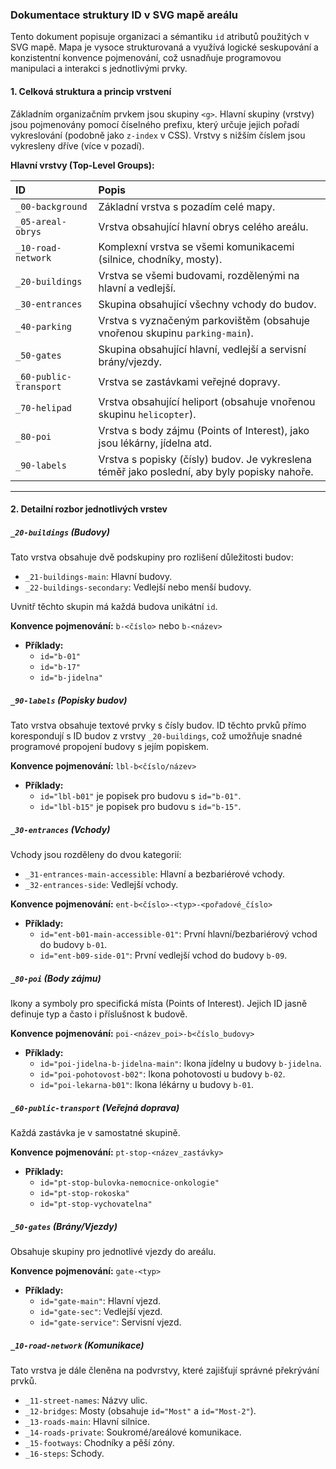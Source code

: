 ### Dokumentace struktury ID v SVG mapě areálu

Tento dokument popisuje organizaci a sémantiku `id` atributů použitých v SVG mapě. Mapa je vysoce strukturovaná a využívá logické seskupování a konzistentní konvence pojmenování, což usnadňuje programovou manipulaci a interakci s jednotlivými prvky.

#### 1. Celková struktura a princip vrstvení

Základním organizačním prvkem jsou skupiny `<g>`. Hlavní skupiny (vrstvy) jsou pojmenovány pomocí číselného prefixu, který určuje jejich pořadí vykreslování (podobně jako `z-index` v CSS). Vrstvy s nižším číslem jsou vykresleny dříve (více v pozadí).

**Hlavní vrstvy (Top-Level Groups):**

| ID | Popis |
| :--- | :--- |
| `_00-background` | Základní vrstva s pozadím celé mapy. |
| `_05-areal-obrys` | Vrstva obsahující hlavní obrys celého areálu. |
| `_10-road-network` | Komplexní vrstva se všemi komunikacemi (silnice, chodníky, mosty). |
| `_20-buildings` | Vrstva se všemi budovami, rozdělenými na hlavní a vedlejší. |
| `_30-entrances` | Skupina obsahující všechny vchody do budov. |
| `_40-parking` | Vrstva s vyznačeným parkovištěm (obsahuje vnořenou skupinu `parking-main`). |
| `_50-gates` | Skupina obsahující hlavní, vedlejší a servisní brány/vjezdy. |
| `_60-public-transport`| Vrstva se zastávkami veřejné dopravy. |
| `_70-helipad` | Vrstva obsahující heliport (obsahuje vnořenou skupinu `helicopter`). |
| `_80-poi` | Vrstva s body zájmu (Points of Interest), jako jsou lékárny, jídelna atd. |
| `_90-labels` | Vrstva s popisky (čísly) budov. Je vykreslena téměř jako poslední, aby byly popisky nahoře. |

---

#### 2. Detailní rozbor jednotlivých vrstev

##### `_20-buildings` (Budovy)
Tato vrstva obsahuje dvě podskupiny pro rozlišení důležitosti budov:
*   `_21-buildings-main`: Hlavní budovy.
*   `_22-buildings-secondary`: Vedlejší nebo menší budovy.

Uvnitř těchto skupin má každá budova unikátní `id`.

**Konvence pojmenování:** `b-<číslo>` nebo `b-<název>`
*   **Příklady:**
    *   `id="b-01"`
    *   `id="b-17"`
    *   `id="b-jidelna"`

##### `_90-labels` (Popisky budov)
Tato vrstva obsahuje textové prvky s čísly budov. ID těchto prvků přímo korespondují s ID budov z vrstvy `_20-buildings`, což umožňuje snadné programové propojení budovy s jejím popiskem.

**Konvence pojmenování:** `lbl-b<číslo/název>`
*   **Příklady:**
    *   `id="lbl-b01"` je popisek pro budovu s `id="b-01"`.
    *   `id="lbl-b15"` je popisek pro budovu s `id="b-15"`.

##### `_30-entrances` (Vchody)
Vchody jsou rozděleny do dvou kategorií:
*   `_31-entrances-main-accessible`: Hlavní a bezbariérové vchody.
*   `_32-entrances-side`: Vedlejší vchody.

**Konvence pojmenování:** `ent-b<číslo>-<typ>-<pořadové_číslo>`
*   **Příklady:**
    *   `id="ent-b01-main-accessible-01"`: První hlavní/bezbariérový vchod do budovy `b-01`.
    *   `id="ent-b09-side-01"`: První vedlejší vchod do budovy `b-09`.

##### `_80-poi` (Body zájmu)
Ikony a symboly pro specifická místa (Points of Interest). Jejich ID jasně definuje typ a často i příslušnost k budově.

**Konvence pojmenování:** `poi-<název_poi>-b<číslo_budovy>`
*   **Příklady:**
    *   `id="poi-jidelna-b-jidelna-main"`: Ikona jídelny u budovy `b-jidelna`.
    *   `id="poi-pohotovost-b02"`: Ikona pohotovosti u budovy `b-02`.
    *   `id="poi-lekarna-b01"`: Ikona lékárny u budovy `b-01`.

##### `_60-public-transport` (Veřejná doprava)
Každá zastávka je v samostatné skupině.

**Konvence pojmenování:** `pt-stop-<název_zastávky>`
*   **Příklady:**
    *   `id="pt-stop-bulovka-nemocnice-onkologie"`
    *   `id="pt-stop-rokoska"`
    *   `id="pt-stop-vychovatelna"`

##### `_50-gates` (Brány/Vjezdy)
Obsahuje skupiny pro jednotlivé vjezdy do areálu.

**Konvence pojmenování:** `gate-<typ>`
*   **Příklady:**
    *   `id="gate-main"`: Hlavní vjezd.
    *   `id="gate-sec"`: Vedlejší vjezd.
    *   `id="gate-service"`: Servisní vjezd.

##### `_10-road-network` (Komunikace)
Tato vrstva je dále členěna na podvrstvy, které zajišťují správné překrývání prvků.
*   `_11-street-names`: Názvy ulic.
*   `_12-bridges`: Mosty (obsahuje `id="Most"` a `id="Most-2"`).
*   `_13-roads-main`: Hlavní silnice.
*   `_14-roads-private`: Soukromé/areálové komunikace.
*   `_15-footways`: Chodníky a pěší zóny.
*   `_16-steps`: Schody.

